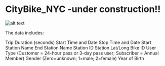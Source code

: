 # CityBike_NYC -under construction!!


![alt text](https://raw.githubusercontent.com/mccallkm/CityBike_NYC/master/images/https://github.com/mccallkm/CityBike_NYC/commit/5efe2277ef28bbbd5f79b636934f7d76f7f8bdef)

The data includes:

Trip Duration (seconds)
Start Time and Date
Stop Time and Date
Start Station Name
End Station Name
Station ID
Station Lat/Long
Bike ID
User Type (Customer = 24-hour pass or 3-day pass user; Subscriber = Annual Member)
Gender (Zero=unknown; 1=male; 2=female)
Year of Birth


